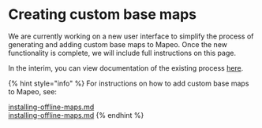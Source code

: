 # Creating custom base maps

We are currently working on a new user interface to simplify the process of generating and adding custom base maps to Mapeo. Once the new functionality is complete, we will include full instructions on this page.

In the interim, you can view documentation of the existing process [here](https://www.notion.so/digidem/Preparing-and-Adding-Custom-Basemaps-to-Mapeo-b4f13019f0b842ce9315c6097f08ce36).



{% hint style="info" %}
For instructions on how to add custom base maps to Mapeo, see:

[installing-offline-maps.md](../../mapeo-mobile-installation-setup/installing-offline-maps.md "mention")\
[installing-offline-maps.md](../../mapeo-desktop-installation-setup/installing-offline-maps.md "mention")
{% endhint %}
